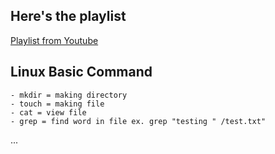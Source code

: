 ## Here's the playlist 

[Playlist from Youtube](https://www.youtube.com/playlist?list=PLGpswQpApOmNQDKPqCpDT8qXdjY-yucDm)

## Linux Basic Command 
```
- mkdir = making directory
- touch = making file
- cat = view file
- grep = find word in file ex. grep "testing " /test.txt"
```

...
